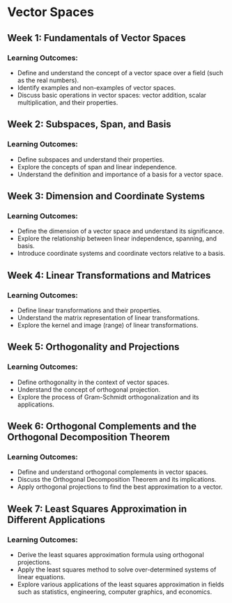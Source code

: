 # Vector Spaces 

## Week 1: Fundamentals of Vector Spaces 
### Learning Outcomes: 
* Define and understand the concept of a vector space over a field (such as the real numbers). 
* Identify examples and non-examples of vector spaces. 
* Discuss basic operations in vector spaces: vector addition, scalar multiplication, and their properties. 

## Week 2: Subspaces, Span, and Basis 
### Learning Outcomes: 
* Define subspaces and understand their properties. 
* Explore the concepts of span and linear independence. 
* Understand the definition and importance of a basis for a vector space. 

## Week 3: Dimension and Coordinate Systems 
### Learning Outcomes: 
* Define the dimension of a vector space and understand its significance. 
* Explore the relationship between linear independence, spanning, and basis. 
* Introduce coordinate systems and coordinate vectors relative to a basis. 

## Week 4: Linear Transformations and Matrices 
### Learning Outcomes: 
* Define linear transformations and their properties. 
* Understand the matrix representation of linear transformations. 
* Explore the kernel and image (range) of linear transformations. 

## Week 5: Orthogonality and Projections 
### Learning Outcomes: 
* Define orthogonality in the context of vector spaces. 
* Understand the concept of orthogonal projection. 
* Explore the process of Gram-Schmidt orthogonalization and its applications. 

## Week 6: Orthogonal Complements and the Orthogonal Decomposition Theorem 
### Learning Outcomes: 
* Define and understand orthogonal complements in vector spaces. 
* Discuss the Orthogonal Decomposition Theorem and its implications. 
* Apply orthogonal projections to find the best approximation to a vector. 

## Week 7: Least Squares Approximation in Different Applications 
### Learning Outcomes: 
* Derive the least squares approximation formula using orthogonal projections. 
* Apply the least squares method to solve over-determined systems of linear equations. 
* Explore various applications of the least squares approximation in fields such as statistics, engineering, computer graphics, and economics. 

 
